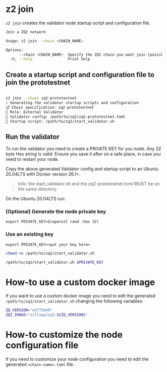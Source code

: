 # z2 join

`z2 join` creates the validator node startup script and configuration file.

```bash
Join a ZQ2 network

Usage: z2 join --chain <CHAIN_NAME>

Options:
      --chain <CHAIN_NAME>  Specify the ZQ2 chain you want join [possible values: zq2-prototestnet]
  -h, --help                Print help
```

## Create a startup script and configuration file to join the prototestnet

```bash

z2 join --chain zq2-prototestnet
✌️ Generating the validator startup scripts and configuration
📋 Chain specification: zq2-prototestnet
👤 Role: External Validator
💾 Validator config: /path/to/zq2/zq2-prototestnet.toml
💾 Startup script: /path/to/zq2/start_validator.sh
```

## Run the validator

To run the validator you need to create a PRIVATE KEY for you node.
Any 32 byte Hex string is valid. Ensure you save it after on a safe place, in case you need
to restart your node.

Copy the above generated Validator config and startup script to an Ubuntu 20.04LTS with
Docker version 26.1+.

>Info: the start_validator.sh and the zq2-prototestnet.toml MUST be on the same directory.

On the Ubuntu 20.04LTS run:

### (Optional) Generate the node private key

`export PRIVATE_KEY=$(openssl rand -hex 32)`

### Use an existing key

`export PRIVATE_KEY=<put your key here>`


```bash
chmod +x /path/to/zq2/start_validator.sh

/path/to/zq2/start_validator.sh $PRIVATE_KEY
```

# How-to use a custom docker image

If you want to use a custom docker image you need to edit the generated `/path/to/zq2/start_validator.sh` changing the following variables:

```bash
ZQ_VERSION="e5f75649"
ZQ2_IMAGE="zilliqa/zq2:${ZQ_VERSION}"
```

# How-to customize the node configuration file

If you need to customize your node configuration you need to edit the generated `<chain-name>.toml` file.